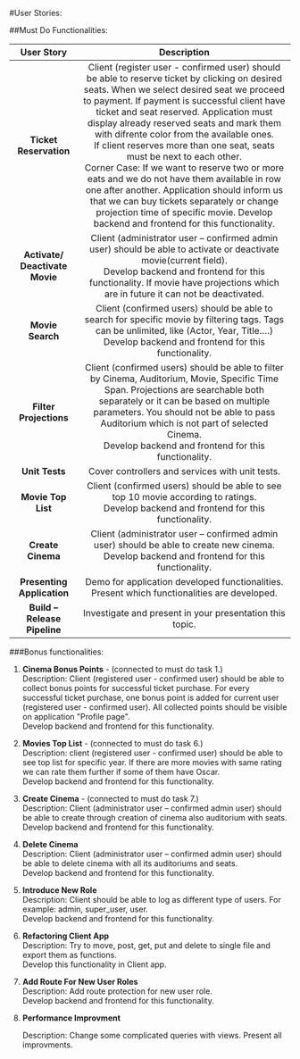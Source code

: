 #User Stories:


##Must Do Functionalities:

|**User Story**|**Description**|
|:----------------:|:----------------:|    
|**Ticket Reservation**|Client (register user - confirmed user) should be able to reserve ticket by clicking on desired seats. When we select desired seat we proceed to payment. If payment is successful client have ticket and seat reserved. Application must display already reserved seats and mark them with difrente color from the available ones.<br/> If client reserves more than one seat, seats must be next to each other.<br/> Corner Case: If we want to reserve two or more eats and we do not have them available in row one after another. Application should inform us that we can buy tickets separately or change projection time of specific movie. Develop backend and frontend for this functionality.|
|**Activate/ Deactivate Movie**|Client (administrator user – confirmed admin user) should be able to activate or deactivate movie(current field).<br/>Develop backend and frontend for this functionality. If movie have projections which are in future it can not be deactivated.|
|**Movie Search**|Client (confirmed users) should be able to search for specific movie by filtering tags. Tags can be unlimited, like (Actor, Year, Title….)<br/>Develop backend and frontend for this functionality.|
|**Filter Projections**|Client (confirmed users) should be able to filter by Cinema, Auditorium, Movie, Specific Time Span. Projections are searchable both separately or it can be based on multiple parameters. You should not be able to pass Auditorium which is not part of selected Cinema.<br/>Develop backend and frontend for this functionality.|
|**Unit Tests**| Cover controllers and services with unit tests.|
|**Movie Top List**|Client (confirmed users) should be able to see top 10 movie according to ratings.<br/>Develop backend and frontend for this functionality.|
|**Create Cinema**|Client (administrator user – confirmed admin user) should be able to create new cinema.<br/>Develop backend and frontend for this functionality.|
|**Presenting Application**|Demo for application developed functionalities. Present which functionalities are developed.|
|**Build – Release Pipeline**|Investigate and present in your presentation this topic.|

###Bonus functionalities:

1.	**Cinema Bonus Points** - (connected to must do task 1.)<br/>
Description: Client (registered user - confirmed user) should be able to collect bonus points for successful ticket purchase.
For every successful ticket purchase, one bonus point is added for current user (registered user - confirmed user). All collected points should be visible 
on application "Profile page".<br/>
Develop backend and frontend for this functionality.

2.	**Movies Top List** - (connected to must do task 6.)<br/>
Description: client (registered user - confirmed user) should be able to see top list for specific year. 
If there are more movies with same rating we can rate them further if some of them have Oscar.<br/>
Develop backend and frontend for this functionality.

3.	**Create Cinema** - (connected to must do task 7.)<br/>
Description: Client (administrator user – confirmed admin user) should be able to create through creation of cinema also auditorium with seats.<br/>
Develop backend and frontend for this functionality.

4.	**Delete Cinema**<br/>
Description: Client (administrator user – confirmed admin user) should be able to delete cinema with all its auditoriums and seats.<br/>
Develop backend and frontend for this functionality.

5.	**Introduce New Role**<br/>
Description: Client should be able to log as different type of users. For example: admin, super_user, user.<br/>
Develop backend and frontend for this functionality.

6.	**Refactoring Client App**<br/>
Description: Try to move, post, get, put and delete to single file and export them as functions. <br/>
Develop this functionality in Client app.

7.	**Add Route For New User Roles**<br/>
Description: Add route protection for new user role.<br/>
Develop backend and frontend for this functionality.

8.	**Performance Improvment**<br/>

    Description: Change some complicated queries with views. Present all improvments.<br/>

